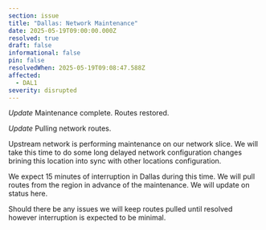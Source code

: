 ```yaml
---
section: issue
title: "Dallas: Network Maintenance"
date: 2025-05-19T09:00:00.000Z
resolved: true
draft: false
informational: false
pin: false
resolvedWhen: 2025-05-19T09:08:47.588Z
affected:
  - DAL1
severity: disrupted
---
```

*Update* Maintenance complete. Routes restored.

*Update* Pulling network routes.

Upstream network is performing maintenance on our network slice. We will take this time to do some long delayed network configuration changes brining this location into sync with other locations configuration. 

We expect 15 minutes of interruption in Dallas during this time. We will pull routes from the region in advance of the maintenance. We will update on status here.

Should there be any issues we will keep routes pulled until resolved however interruption is expected to be minimal.